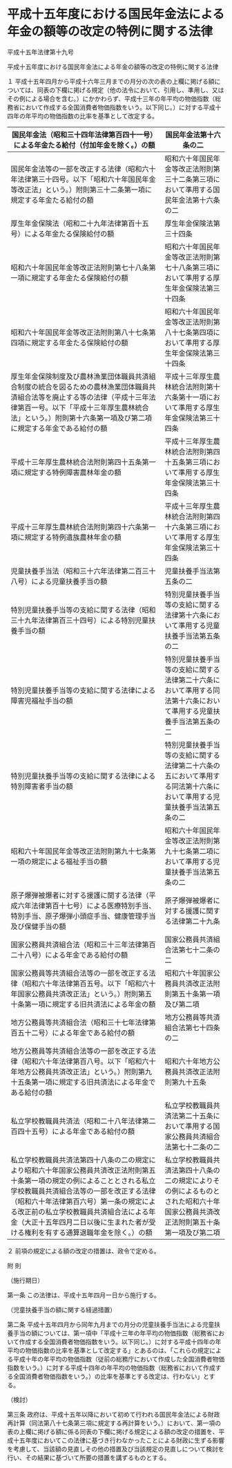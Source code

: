 # 平成十五年度における国民年金法による年金の額等の改定の特例に関する法律

平成十五年法律第十九号

平成十五年度における国民年金法による年金の額等の改定の特例に関する法律

１ 平成十五年四月から平成十六年三月までの月分の次の表の上欄に掲げる額については、同表の下欄に掲げる規定（他の法令において、引用し、準用し、又はその例による場合を含む。）にかかわらず、平成十三年の年平均の物価指数（総務省において作成する全国消費者物価指数をいう。以下同じ。）に対する平成十四年の年平均の物価指数の比率を基準として改定する。

国民年金法（昭和三十四年法律第百四十一号）による年金たる給付（付加年金を除く。）の額 | 国民年金法第十六条の二  
---|---  
国民年金法等の一部を改正する法律（昭和六十年法律第三十四号。以下「昭和六十年国民年金等改正法」という。）附則第三十二条第一項に規定する年金たる給付の額 | 昭和六十年国民年金等改正法附則第三十二条第三項において準用する国民年金法第十六条の二  
厚生年金保険法（昭和二十九年法律第百十五号）による年金たる保険給付の額 | 厚生年金保険法第三十四条  
昭和六十年国民年金等改正法附則第七十八条第一項に規定する年金たる保険給付の額 | 昭和六十年国民年金等改正法附則第七十八条第三項において準用する厚生年金保険法第三十四条  
昭和六十年国民年金等改正法附則第八十七条第四項に規定する年金たる保険給付の額 | 昭和六十年国民年金等改正法附則第八十七条第四項において準用する厚生年金保険法第三十四条  
厚生年金保険制度及び農林漁業団体職員共済組合制度の統合を図るための農林漁業団体職員共済組合法等を廃止する等の法律（平成十三年法律第百一号。以下「平成十三年厚生農林統合法」という。）附則第十六条第一項及び第二項に規定する年金である給付の額 | 平成十三年厚生農林統合法附則第十六条第十一項において準用する厚生年金保険法第三十四条  
平成十三年厚生農林統合法附則第四十五条第一項に規定する特例障害農林年金の額 | 平成十三年厚生農林統合法附則第四十五条第三項において準用する厚生年金保険法第三十四条  
平成十三年厚生農林統合法附則第四十六条第一項に規定する特例遺族農林年金の額 | 平成十三年厚生農林統合法附則第四十六条第三項において準用する厚生年金保険法第三十四条  
児童扶養手当法（昭和三十六年法律第二百三十八号）による児童扶養手当の額 | 児童扶養手当法第五条の二  
特別児童扶養手当等の支給に関する法律（昭和三十九年法律第百三十四号）による特別児童扶養手当の額 | 特別児童扶養手当等の支給に関する法律第十六条において準用する児童扶養手当法第五条の二  
特別児童扶養手当等の支給に関する法律による障害児福祉手当の額 | 特別児童扶養手当等の支給に関する法律第二十六条において準用する同法第十六条において準用する児童扶養手当法第五条の二  
特別児童扶養手当等の支給に関する法律による特別障害者手当の額 | 特別児童扶養手当等の支給に関する法律第二十六条の五において準用する同法第十六条において準用する児童扶養手当法第五条の二  
昭和六十年国民年金等改正法附則第九十七条第一項の規定による福祉手当の額 | 昭和六十年国民年金等改正法附則第九十七条第二項において準用する児童扶養手当法第五条の二  
原子爆弾被爆者に対する援護に関する法律（平成六年法律第百十七号）による医療特別手当、特別手当、原子爆弾小頭症手当、健康管理手当及び保健手当の額 | 原子爆弾被爆者に対する援護に関する法律第二十九条  
国家公務員共済組合法（昭和三十三年法律第百二十八号）による年金である給付の額 | 国家公務員共済組合法第七十二条の二  
国家公務員等共済組合法等の一部を改正する法律（昭和六十年法律第百五号。以下「昭和六十年国家公務員共済改正法」という。）附則第五十条第一項に規定する旧共済法による年金の額 | 昭和六十年国家公務員共済改正法附則第五十条第一項及び第二項  
地方公務員等共済組合法（昭和三十七年法律第百五十二号）による年金である給付の額 | 地方公務員等共済組合法第七十四条の二  
地方公務員等共済組合法等の一部を改正する法律（昭和六十年法律第百八号。以下「昭和六十年地方公務員共済改正法」という。）附則第九十五条第一項に規定する旧共済法による年金である給付の額 | 昭和六十年地方公務員共済改正法附則第九十五条  
私立学校教職員共済法（昭和二十八年法律第二百四十五号）による年金である給付の額 | 私立学校教職員共済法第二十五条において準用する国家公務員共済組合法第七十二条の二  
私立学校教職員共済法第四十八条の二の規定により昭和六十年国家公務員共済改正法附則第五十条第一項の規定の例によることとされる私立学校教職員共済組合法等の一部を改正する法律（昭和六十年法律第百六号）第一条の規定による改正前の私立学校教職員共済組合法による年金（大正十五年四月二日以後に生まれた者が受ける権利を有する通算退職年金を除く。）の額 | 私立学校教職員共済法第四十八条の二の規定によりその例によるものとされた昭和六十年国家公務員共済改正法附則第五十条第一項及び第二項  
  
２ 前項の規定による額の改定の措置は、政令で定める。

附 則

（施行期日）

第一条 この法律は、平成十五年四月一日から施行する。

（児童扶養手当の額に関する経過措置）

第二条 平成十五年四月から同年九月までの月分の児童扶養手当法による児童扶養手当の額については、第一項中「平成十三年の年平均の物価指数（総務省において作成する全国消費者物価指数をいう。以下同じ。）に対する平成十四年の年平均の物価指数の比率を基準として改定する」とあるのは、「これらの規定による平成十年の年平均の物価指数（従前の総務庁において作成した全国消費者物価指数をいう。）に対する平成十四年の年平均の物価指数（総務省において作成する全国消費者物価指数をいう。）の比率を基準とする改定は、行わない」とする。

（検討）

第三条 政府は、平成十五年以降において初めて行われる国民年金法による財政再計算（同法第八十七条第三項に規定する再計算をいう。）において、第一項の表の上欄に掲げる額に係る同表の下欄に掲げる規定による額の改定の措置を、平成十五年度においてこの法律に基づき行わなかったことによる財政に生ずる影響を考慮して、当該額の見直しその他の措置及び当該規定の見直しについて検討を行い、その結果に基づいて所要の措置を講ずるものとする。
